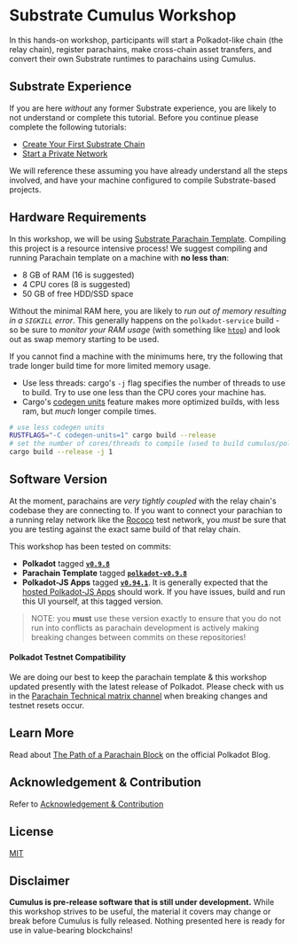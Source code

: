 # Substrate Cumulus Workshop

In this hands-on workshop, participants will start a Polkadot-like chain (the relay chain), register
parachains, make cross-chain asset transfers, and convert their own Substrate runtimes to parachains
using Cumulus.

## Substrate Experience

If you are here _without_ any former Substrate experience, you are likely to not understand or
complete this tutorial. Before you continue please complete the following tutorials:

- [Create Your First Substrate Chain](https://substrate.dev/docs/en/tutorials/create-your-first-substrate-chain/)
- [Start a Private Network](https://substrate.dev/docs/en/tutorials/start-a-private-network/)

We will reference these assuming you have already understand all the steps involved, and
have your machine configured to compile Substrate-based projects.

## Hardware Requirements

In this workshop, we will be using [Substrate Parachain Template](https://github.com/substrate-developer-hub/substrate-parachain-template). Compiling this project is a resource intensive
process! We suggest compiling and running Parachain template on a machine with **no less than**:

- 8 GB of RAM (16 is suggested)
- 4 CPU cores (8 is suggested)
- 50 GB of free HDD/SSD space

Without the minimal RAM here, you are likely to _run out of memory resulting in a `SIGKILL`
error_. This generally happens on the `polkadot-service` build - so be sure to _monitor your RAM
usage_ (with something like [`htop`](https://htop.dev/)) and look out as swap memory starting to be
used.

If you cannot find a machine with the minimums here, try the following that trade longer build
time for more limited memory usage.

- Use less threads: cargo's `-j` flag specifies the number of threads to use to build. Try to use one less than the CPU cores your machine has.
- Cargo's [codegen units](https://doc.rust-lang.org/cargo/reference/profiles.html#codegen-units)
  feature makes more optimized builds, with less ram, but _much_ longer compile times.

```bash
# use less codegen units
RUSTFLAGS="-C codegen-units=1" cargo build --release
# set the number of cores/threads to compile (used to build cumulus/polkadot on rpi 3)
cargo build --release -j 1
```

## Software Version

At the moment, parachains are _very tightly coupled_ with the relay chain's codebase they are
connecting to. If you want to connect your parachian to a running relay network like the
[Rococo](https://wiki.polkadot.network/docs/en/build-parachains-rococo) test network, you _must_ be
sure that you are testing against the exact same build of that relay chain.

This workshop has been tested on commits:

- **Polkadot** tagged [**`v0.9.8`**](https://github.com/paritytech/polkadot/tree/v0.9.8)
- **Parachain Template** tagged [**`polkadot-v0.9.8`**](https://github.com/substrate-developer-hub/substrate-parachain-template/tree/polkadot-v0.9.8)
- **Polkadot-JS Apps** tagged [**`v0.94.1`**](https://github.com/polkadot-js/apps/tree/v0.94.1).
  It is generally expected that the [hosted Polkadot-JS Apps](https://polkadot.js.org/apps/#/explorer) should work. If you have issues, build and run this UI yourself, at this tagged version.

> NOTE: you **must** use these version exactly to ensure that you do not run into conflicts as
> parachain development is actively making breaking changes between commits on these
> repositories!

#### Polkadot Testnet Compatibility

We are doing our best to keep the parachain template & this workshop updated presently
with the latest release of Polkadot. Please check with us in the [Parachain Technical matrix channel](https://matrix.to/#/#parachain-technical:matrix.parity.io)
when breaking changes and testnet resets occur.

## Learn More

Read about [The Path of a Parachain Block](https://polkadot.network/the-path-of-a-parachain-block/)
on the official Polkadot Blog.

## Acknowledgement & Contribution

Refer to [Acknowledgement & Contribution](acknowledgement-contribution.md)

## License

[MIT](LICENCE)

## Disclaimer

**Cumulus is pre-release software that is still under development.** While this workshop strives to
be useful, the material it covers may change or break before Cumulus is fully released. Nothing
presented here is ready for use in value-bearing blockchains!
